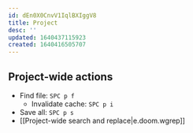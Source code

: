 ```yaml
---
id: dEn0X0CnvV1IqlBXIggV8
title: Project
desc: ''
updated: 1640437115923
created: 1640416505707
---
```


## Project-wide actions

* Find file: `SPC p f`
  * Invalidate cache: `SPC p i`
* Save all: `SPC p s`
* [[Project-wide search and replace|e.doom.wgrep]]
